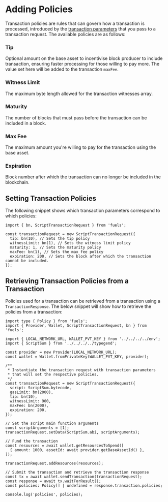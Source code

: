 # Adding Policies

Transaction policies are rules that can govern how a transaction is processed, introduced by the [transaction parameters](./adding-parameters.md) that you pass to a transaction request. The available policies are as follows:

### Tip

Optional amount on the base asset to incentivise block producer to include transaction, ensuring faster processing for those willing to pay more. The value set here will be added to the transaction `maxFee`.

### Witness Limit

The maximum byte length allowed for the transaction witnesses array.

### Maturity

The number of blocks that must pass before the transaction can be included in a block.

### Max Fee

The maximum amount you're willing to pay for the transaction using the base asset.

### Expiration

Block number after which the transaction can no longer be included in the blockchain.

## Setting Transaction Policies

The following snippet shows which transaction parameters correspond to which policies:

```
import { bn, ScriptTransactionRequest } from 'fuels';

const transactionRequest = new ScriptTransactionRequest({
  tip: bn(10), // Sets the tip policy
  witnessLimit: bn(1), // Sets the witness limit policy
  maturity: 1, // Sets the maturity policy
  maxFee: bn(1), // Sets the max fee policy
  expiration: 200, // Sets the block after which the transaction cannot be included.
});
```

## Retrieving Transaction Policies from a Transaction

Policies used for a transaction can be retrieved from a transaction using a `TransactionResponse`. The below snippet will show how to retrieve the policies from a transaction:

```
import type { Policy } from 'fuels';
import { Provider, Wallet, ScriptTransactionRequest, bn } from 'fuels';

import { LOCAL_NETWORK_URL, WALLET_PVT_KEY } from '../../../../env';
import { ScriptSum } from '../../../../typegend';

const provider = new Provider(LOCAL_NETWORK_URL);
const wallet = Wallet.fromPrivateKey(WALLET_PVT_KEY, provider);

/**
 * Instantiate the transaction request with transaction parameters
 * that will set the respective policies.
 */
const transactionRequest = new ScriptTransactionRequest({
  script: ScriptSum.bytecode,
  gasLimit: bn(2000),
  tip: bn(10),
  witnessLimit: 900,
  maxFee: bn(2000),
  expiration: 200,
});

// Set the script main function arguments
const scriptArguments = [1];
transactionRequest.setData(ScriptSum.abi, scriptArguments);

// Fund the transaction
const resources = await wallet.getResourcesToSpend([
  { amount: 1000, assetId: await provider.getBaseAssetId() },
]);

transactionRequest.addResources(resources);

// Submit the transaction and retrieve the transaction response
const tx = await wallet.sendTransaction(transactionRequest);
const response = await tx.waitForResult();
const policies: Policy[] | undefined = response.transaction.policies;

console.log('policies', policies);
```
